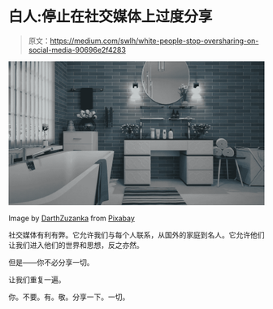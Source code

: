 # 白人:停止在社交媒体上过度分享

> 原文：<https://medium.com/swlh/white-people-stop-oversharing-on-social-media-90696e2f4283>

![](img/7414e45ed453a2c531181c0fdce8f73d.png)

Image by [DarthZuzanka](https://pixabay.com/users/DarthZuzanka-5460160/?utm_source=link-attribution&utm_medium=referral&utm_campaign=image&utm_content=3563272) from [Pixabay](https://pixabay.com/?utm_source=link-attribution&utm_medium=referral&utm_campaign=image&utm_content=3563272)

社交媒体有利有弊。它允许我们与每个人联系，从国外的家庭到名人。它允许他们让我们进入他们的世界和思想，反之亦然。

但是——你不必分享一切。

让我们重复一遍。

你。不要。有。敬。分享一下。一切。